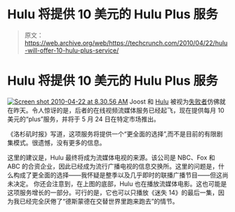 # Hulu 将提供 10 美元的 Hulu Plus 服务

> 原文：<https://web.archive.org/web/https://techcrunch.com/2010/04/22/hulu-will-offer-10-hulu-plus-service/>

# Hulu 将提供 10 美元的 Hulu Plus 服务

[![](img/b8c3f8f0650954c9e23f138b7aa98d34.png "Screen shot 2010-04-22 at 8.30.56 AM")](https://web.archive.org/web/20221207210840/http://www.crunchgear.com/2010/04/22/hulu-will-offer-10-hulu-plus-service)
Joost 和 [Hulu](https://web.archive.org/web/20221207210840/http://www.hulu.com/) 被视为[失败者](https://web.archive.org/web/20221207210840/https://beta.techcrunch.com/2007/08/29/hulu-translates-to-cease-and-desist-in-swahili-oh-the-irony/)仿佛就在昨天。令人惊讶的是，后者的在线视频流媒体服务已经起飞，现在提供每月 10 美元的“plus”服务，并将于 5 月 24 日在特定市场推出。

《洛杉矶时报》写道，这项服务将提供一个“更全面的选择”,而不是目前的有限剧集模式。很遗憾，没有更多的信息。

这里的建议是，Hulu 最终将成为流媒体电视的来源。该公司是 NBC、Fox 和 ABC 的合资企业，因此已经成为流行广播电视的信息交换所。这里的问题是，什么构成了更全面的选择——我怀疑是整季以及几乎即时的联播广播节目——但这尚未决定。
 你还会注意到，在上图的底部，Hulu 也在播放流媒体电影。这也可能是这项服务增长的一部分。可行的是，它也可以只播放《迷失 14》的最后一集，因为我已经完全厌倦了“德斯蒙德在交替世界里跑来跑去”的情节。